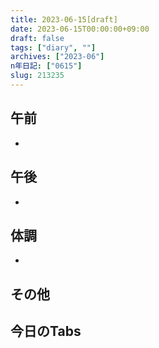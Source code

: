 ```yaml
---
title: 2023-06-15[draft]
date: 2023-06-15T00:00:00+09:00
draft: false
tags: ["diary", ""]
archives: ["2023-06"]
n年日記: ["0615"]
slug: 213235
---
```

## 午前
- 
## 午後
- 
## 体調
- 
## その他
## 今日のTabs